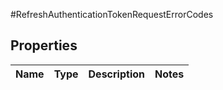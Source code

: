 #RefreshAuthenticationTokenRequestErrorCodes

## Properties
Name | Type | Description | Notes
------------ | ------------- | ------------- | -------------

